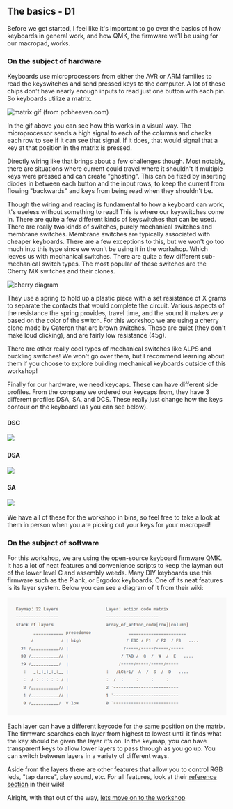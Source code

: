 ## The basics - D1

Before we get started, I feel like it's important to go over the basics of how keyboards in general work, and how QMK, the firmware we'll be using for our macropad, works.

### On the subject of hardware

Keyboards use microprocessors from either the AVR or ARM families to read the keyswitches and send pressed keys to the computer. A lot of these chips don't have nearly enough inputs to read just one button with each pin. So keyboards utilize a matrix.

![matrix gif (from pcbheaven.com)](http://pcbheaven.com/wikipages/images/howkeymatricesworks_1277649177.gif)

In the gif above you can see how this works in a visual way. The microprocessor sends a high signal to each of the columns and checks each row to see if it can see that signal. If it does, that would signal that a key at that position in the matrix is pressed.  

Directly wiring like that brings about a few challenges though. Most notably, there are situations where current could travel where it shouldn't if multiple keys were pressed and can create "ghosting". This can be fixed by inserting diodes in between each button and the input rows, to keep the current from flowing "backwards" and keys from being read when they shouldn't be.

Though the wiring and reading is fundamental to how a keyboard can work, it's useless without something to read! This is where our keyswitches come in. There are quite a few different kinds of keyswitches that can be used. There are really two kinds of switches, purely mechanical switches and membrane switches. Membrane switches are typically associated with cheaper keyboards. There are a few exceptions to this, but we won't go too much into this type since we won't be using it in the workshop. Which leaves us with mechanical switches. There are quite a few different sub-mechanical switch types. The most popular of these switches are the Cherry MX switches and their clones.

![cherry diagram](https://www.keyboardco.com/blog/wp-content/uploads/2012/10/Clear.gif)

They use a spring to hold up a plastic piece with a set resistance of X grams to separate the contacts that would complete the circuit. Various aspects of the resistance the spring provides, travel time, and the sound it makes very based on the color of the switch. For this workshop we are using a cherry clone made by Gateron that are brown switches. These are quiet (they don't make loud clicking), and are fairly low resistance (45g).

There are other really cool types of mechanical switches like ALPS and buckling switches! We won't go over them, but I recommend learning about them if you choose to explore building mechanical keyboards outside of this workshop!

Finally for our hardware, we need keycaps. These can have different side profiles. From the company we ordered our keycaps from, they have 3 different profiles DSA, SA, and DCS. These really just change how the keys contour on the keyboard (as you can see below).

#### DSC
![](https://pimpmykeyboard.com/template/images/DCS-family.jpg)
#### DSA
![](https://pimpmykeyboard.com/template/images/DSA-family.jpg)
#### SA
![](https://pimpmykeyboard.com/template/images/SA-family.jpg)


We have all of these for the workshop in bins, so feel free to take a look at them in person when you are picking out your keys for your macropad!

### On the subject of software

For this workshop, we are using the open-source keyboard firmware QMK. It has a lot of neat features and convenience scripts to keep the layman out of the lower level C and assembly weeds. Many DIY keyboards use this firmware such as the Plank, or Ergodox keyboards. One of its neat features is its layer system. Below you can see a diagram of it from their wiki:

![layer diagram (From qmk.fm)](images/qmks-layer-ascii.PNG)

Each layer can have a different keycode for the same position on the matrix. The firmware searches each layer from highest to lowest until it finds what the key should be given the layer it's on. In the keymap, you can have transparent keys to allow lower layers to pass through as you go up. You can switch between layers in a variety of different ways.

Aside from the layers there are other features that allow you to control RGB leds, "tap dance", play sound, etc. For all features, look at their [reference section](https://docs.qmk.fm/#/) in their wiki!


Alright, with that out of the way, [lets move on to the workshop](prep.md)
